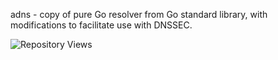adns - copy of pure Go resolver from Go standard library, with modifications to facilitate use with DNSSEC.


![Repository Views](https://komarev.com/ghpvc/?username=qompassai-adns)
